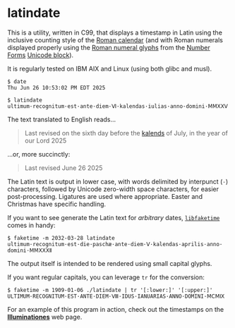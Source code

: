 <!-- README.md -->
<!-- Copyright (c) 2025 Jeffrey H. Johnson -->
<!-- SPDX-License-Identifier: MIT-0 -->
<!-- vim: set expandtab cc=80 ft=markdown : -->
# latindate

This is a utility, written in C99, that displays a timestamp in Latin using
the inclusive counting style of the
[Roman calendar](https://en.m.wikipedia.org/wiki/Roman_calendar)
(and with Roman numerals displayed properly using the
[Roman numeral glyphs](https://en.wikipedia.org/wiki/Numerals_in_Unicode#Roman_numerals)
from the
[Number Forms](https://en.wikipedia.org/wiki/Number_Forms)
[Unicode block](https://en.wikipedia.org/wiki/Unicode_block)).

It is regularly tested on IBM AIX and Linux (using both glibc and musl).

```
$ date
Thu Jun 26 10:53:02 PM EDT 2025

$ latindate          
ultimum·​recognitum·​est·​ante·​diem·​Ⅵ·​kalendas·​iulias·​anno·​domini·​ⅯⅯⅩⅩⅤ
```

The text translated to English reads…

> Last revised on the sixth day before the
> [kalends](https://en.wikipedia.org/wiki/Calends)
> of July, in the year of our Lord 2025

…or, more succinctly:

> Last revised June 26 2025

The Latin text is output in lower case, with words delimited by interpunct
(`·`) characters, followed by Unicode zero-width space characters, for easier
post-processing.  Ligatures are used where appropriate.  Easter and Christmas
have specific handling.

If you want to see generate the Latin text for *arbitrary* dates,
[`libfaketime`](https://github.com/wolfcw/libfaketime) comes in handy:

```
$ faketime -m 2032-03-28 latindate
ultimum·​recognitum·​est·​die·​paschæ·​ante·​diem·​Ⅴ·​kalendas·​aprilis·​anno·​domini·​ⅯⅯⅩⅩⅩⅡ
```

The output itself is intended to be rendered using small capital glyphs.

If you want regular capitals, you can leverage `tr` for the conversion:

```
$ faketime -m 1909-01-06 ./latindate | tr '[:lower:]' '[:upper:]'
ULTIMUM·​RECOGNITUM·​EST·​ANTE·​DIEM·​Ⅷ·​IDUS·​IANUARIAS·​ANNO·​DOMINI·​ⅯⅭⅯⅨ
```

For an example of this program in action, check out the timestamps on the
[**Illuminationes**](https://johnsonjh.github.io/) web page.
